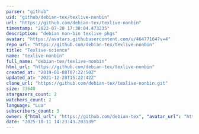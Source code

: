 ```yaml
---
parser: "github"
uid: "github/debian-tex/texlive-nonbin"
url: "https://github.com/debian-tex/texlive-nonbin"
timestamp: "2022-07-20 17:30:04.473235"
description: "debian non-bin texlive pkgs"
avatar: "https://avatars.githubusercontent.com/u/46477164?v=4"
repo_url: "https://github.com/debian-tex/texlive-nonbin"
title: "Texlive-science"
name: "texlive-nonbin"
full_name: "debian-tex/texlive-nonbin"
html_url: "https://github.com/debian-tex/texlive-nonbin"
created_at: "2019-01-08T07:22:50Z"
updated_at: "2021-12-28T15:22:42Z"
clone_url: "https://github.com/debian-tex/texlive-nonbin.git"
size: 33640
stargazers_count: 2
watchers_count: 2
language: "Lua"
subscribers_count: 3
owner: {"html_url": "https://github.com/debian-tex", "avatar_url": "https://avatars.githubusercontent.com/u/46477164?v=4", "login": "debian-tex", "type": "Organization"}
date: "2025-10-11 14:23:43.203139"
---
```

